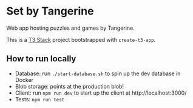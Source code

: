 # Set by Tangerine

Web app hosting puzzles and games by Tangerine.

This is a [T3 Stack](https://create.t3.gg/) project bootstrapped with `create-t3-app`.

## How to run locally

- Database: run `./start-database.sh` to spin up the dev database in Docker
- Blob storage: points at the production blob!
- Client: run `npm run dev` to start up the client at http://localhost:3000/
- Tests: `npm run test`
